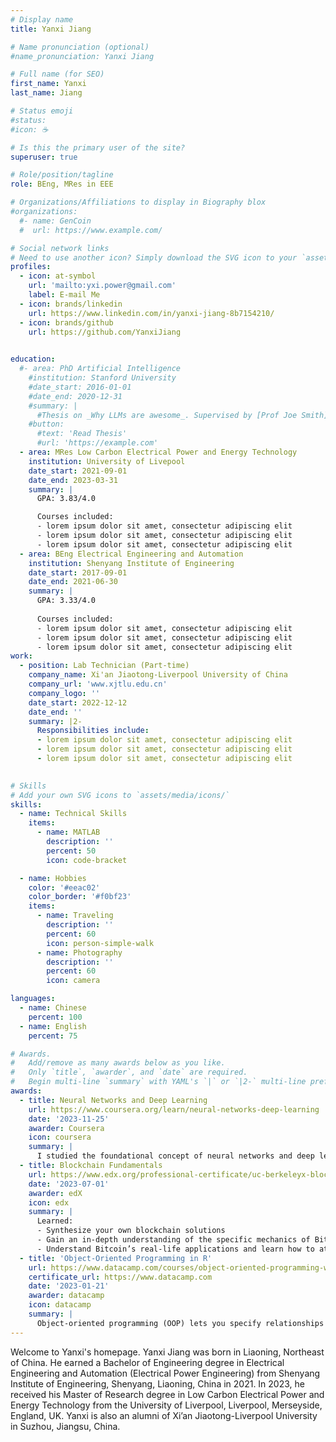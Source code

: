 ```yaml
---
# Display name
title: Yanxi Jiang

# Name pronunciation (optional)
#name_pronunciation: Yanxi Jiang

# Full name (for SEO)
first_name: Yanxi 
last_name: Jiang

# Status emoji
#status:
#icon: ☕️

# Is this the primary user of the site?
superuser: true

# Role/position/tagline
role: BEng, MRes in EEE

# Organizations/Affiliations to display in Biography blox
#organizations:
  #- name: GenCoin
  #  url: https://www.example.com/

# Social network links
# Need to use another icon? Simply download the SVG icon to your `assets/media/icons/` folder.
profiles:
  - icon: at-symbol
    url: 'mailto:yxi.power@gmail.com'
    label: E-mail Me
  - icon: brands/linkedin
    url: https://www.linkedin.com/in/yanxi-jiang-8b7154210/
  - icon: brands/github
    url: https://github.com/YanxiJiang

 
education:
  #- area: PhD Artificial Intelligence
    #institution: Stanford University
    #date_start: 2016-01-01
    #date_end: 2020-12-31
    #summary: |
      #Thesis on _Why LLMs are awesome_. Supervised by [Prof Joe Smith](https://example.com). Presented papers at 5 IEEE conferences with the contributions being published in 2 Springer journals.
    #button:
      #text: 'Read Thesis'
      #url: 'https://example.com'
  - area: MRes Low Carbon Electrical Power and Energy Technology
    institution: University of Livepool
    date_start: 2021-09-01
    date_end: 2023-03-31
    summary: |
      GPA: 3.83/4.0

      Courses included:
      - lorem ipsum dolor sit amet, consectetur adipiscing elit
      - lorem ipsum dolor sit amet, consectetur adipiscing elit
      - lorem ipsum dolor sit amet, consectetur adipiscing elit
  - area: BEng Electrical Engineering and Automation
    institution: Shenyang Institute of Engineering
    date_start: 2017-09-01
    date_end: 2021-06-30
    summary: |
      GPA: 3.33/4.0
      
      Courses included:
      - lorem ipsum dolor sit amet, consectetur adipiscing elit
      - lorem ipsum dolor sit amet, consectetur adipiscing elit
      - lorem ipsum dolor sit amet, consectetur adipiscing elit
work:
  - position: Lab Technician (Part-time)
    company_name: Xi'an Jiaotong-Liverpool University of China
    company_url: 'www.xjtlu.edu.cn'
    company_logo: ''
    date_start: 2022-12-12
    date_end: ''
    summary: |2-
      Responsibilities include:
      - lorem ipsum dolor sit amet, consectetur adipiscing elit
      - lorem ipsum dolor sit amet, consectetur adipiscing elit
      - lorem ipsum dolor sit amet, consectetur adipiscing elit
 

# Skills
# Add your own SVG icons to `assets/media/icons/`
skills:
  - name: Technical Skills
    items:
      - name: MATLAB
        description: ''
        percent: 50
        icon: code-bracket

  - name: Hobbies
    color: '#eeac02'
    color_border: '#f0bf23'
    items:
      - name: Traveling
        description: ''
        percent: 60
        icon: person-simple-walk
      - name: Photography
        description: ''
        percent: 60
        icon: camera

languages:
  - name: Chinese
    percent: 100
  - name: English
    percent: 75

# Awards.
#   Add/remove as many awards below as you like.
#   Only `title`, `awarder`, and `date` are required.
#   Begin multi-line `summary` with YAML's `|` or `|2-` multi-line prefix and indent 2 spaces below.
awards:
  - title: Neural Networks and Deep Learning
    url: https://www.coursera.org/learn/neural-networks-deep-learning
    date: '2023-11-25'
    awarder: Coursera
    icon: coursera
    summary: |
      I studied the foundational concept of neural networks and deep learning. By the end, I was familiar with the significant technological trends driving the rise of deep learning; build, train, and apply fully connected deep neural networks; implement efficient (vectorized) neural networks; identify key parameters in a neural network’s architecture; and apply deep learning to your own applications.
  - title: Blockchain Fundamentals
    url: https://www.edx.org/professional-certificate/uc-berkeleyx-blockchain-fundamentals
    date: '2023-07-01'
    awarder: edX
    icon: edx
    summary: |
      Learned:
      - Synthesize your own blockchain solutions
      - Gain an in-depth understanding of the specific mechanics of Bitcoin
      - Understand Bitcoin’s real-life applications and learn how to attack and destroy Bitcoin, Ethereum, smart contracts and Dapps, and alternatives to Bitcoin’s Proof-of-Work consensus algorithm
  - title: 'Object-Oriented Programming in R'
    url: https://www.datacamp.com/courses/object-oriented-programming-with-s3-and-r6-in-r
    certificate_url: https://www.datacamp.com
    date: '2023-01-21'
    awarder: datacamp
    icon: datacamp
    summary: |
      Object-oriented programming (OOP) lets you specify relationships between functions and the objects that they can act on, helping you manage complexity in your code. This is an intermediate level course, providing an introduction to OOP, using the S3 and R6 systems. S3 is a great day-to-day R programming tool that simplifies some of the functions that you write. R6 is especially useful for industry-specific analyses, working with web APIs, and building GUIs.
---
```


Welcome to Yanxi's homepage. Yanxi Jiang was born in Liaoning, Northeast of China. He earned a Bachelor of Engineering degree in Electrical Engineering and Automation (Electrical Power Engineering) from Shenyang Institute of Engineering, Shenyang, Liaoning, China in 2021. In 2023, he received his Master of Research degree in Low Carbon Electrical Power and Energy Technology from the University of Liverpool, Liverpool, Merseyside, England, UK. Yanxi is also an alumni of Xi’an Jiaotong-Liverpool University in Suzhou, Jiangsu, China. 
